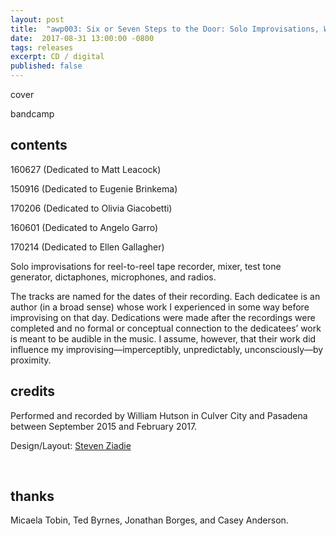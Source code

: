 ```yaml
---
layout: post
title:  "awp003: Six or Seven Steps to the Door: Solo Improvisations, William Hutson"
date:  2017-08-31 13:00:00 -0800
tags: releases
excerpt: CD / digital
published: false
---
```


cover


bandcamp


## contents

160627 (Dedicated to Matt Leacock)

150916 (Dedicated to Eugenie Brinkema)

170206 (Dedicated to Olivia Giacobetti)

160601 (Dedicated to Angelo Garro)

170214 (Dedicated to Ellen Gallagher)


Solo improvisations for reel-to-reel tape recorder, mixer, test tone generator, dictaphones, microphones, and radios.

The tracks are named for the dates of their recording. Each dedicatee is an author (in a broad sense) whose work I experienced in some way before improvising on that day. Dedications were made after the recordings were completed and no formal or conceptual connection to the dedicatees’ work is meant to be audible in the music. I assume, however, that their work did influence my improvising—imperceptibly, unpredictably, unconsciously—by proximity.


## credits

Performed and recorded by William Hutson in Culver City and Pasadena between September 2015 and February 2017.

Design/Layout: [Steven Ziadie](http://estzi.com/)

<br/>

## thanks

Micaela Tobin, Ted Byrnes, Jonathan Borges, and Casey Anderson.
